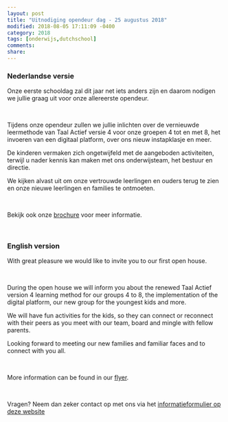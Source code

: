 ```yaml
---
layout: post
title: "Uitnodiging opendeur dag - 25 augustus 2018"
modified: 2018-08-05 17:11:09 -0400
category: 2018
tags: [onderwijs,dutchschool]
comments: 
share: 
---
```


### Nederlandse versie

Onze eerste schooldag zal dit jaar net iets anders zijn en daarom nodigen we jullie graag uit voor onze allereerste opendeur.

<br/>

Tijdens onze opendeur zullen we jullie inlichten over de vernieuwde leermethode van Taal Actief versie 4 voor onze groepen 4 tot en met 8, het invoeren van een digitaal platform, over ons nieuw instapklasje en meer.

De kinderen vermaken zich ongetwijfeld met de aangeboden activiteiten, terwijl u nader kennis kan maken met ons onderwijsteam, het bestuur en directie.

We kijken alvast uit om onze vertrouwde leerlingen en ouders terug te zien en onze nieuwe leerlingen en families te ontmoeten. 

<br/>


Bekijk ook onze [brochure](/assets/documents/Uitnodigingopendeurdag.pdf) voor meer informatie.

<br/>

### English version

With great pleasure we would like to invite you to our first open house. 

<br/>

During the open house we will inform you about the renewed Taal Actief version 4 learning method for our groups 4 to 8, the implementation of the digital platform, our new group for the youngest kids and more. 

We will have fun activities for the kids, so they can connect or reconnect with their peers as you meet with our team, board and mingle with fellow parents.

Looking forward to meeting our new families and familiar faces and to connect with you all.

<br/>

More information can be found in our [flyer](/assets/documents/Invitationopenhouse.pdf).

<br/>

Vragen? Neem dan zeker contact op met ons via het [informatieformulier op deze website](/aanmelden)

